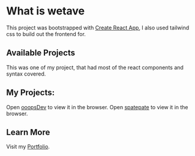 # What is wetave

This project was bootstrapped with [Create React App](https://github.com/facebook/create-react-app), I also used tailwind css to build out the frontend for.

## Available Projects

This was one of my project, that had most of the react components and syntax covered.

## My Projects:

Open [ooopsDev](https://ooopsdev.com/#/) to view it in the browser.
Open [spatepate](https://pruthvz.github.io/spatepate/) to view it in the browser.

## Learn More

Visit my [Portfolio](https://portfolio-pruthvi.vercel.app/).
